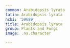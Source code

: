 ```yaml
---
common: Arabidopsis lyrata
latin: Arabidopsis lyrata
ncbi: '59689'
title: Arabidopsis lyrata
group: Plants and Fungi
image: .na.character

---
```

